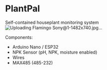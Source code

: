# PlantPal
Self-contained houseplant monitoring system
![Uploading Flamingo Sony@1-1482x740.jpg…]()

Components:
- Arduino Nano / ESP32
- NPK Sensor (pH, NPK, moisture enabled)
- Wires
- MAX485 (485-232)
